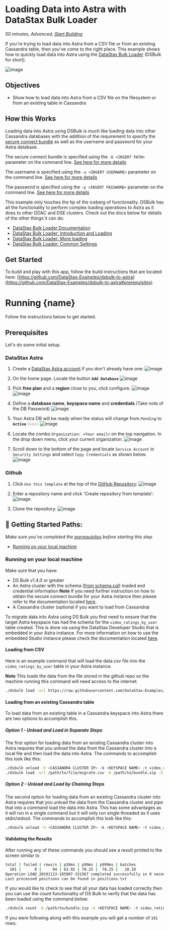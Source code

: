 <!--- STARTEXCLUDE --->
# Loading Data into Astra with DataStax Bulk Loader
*50 minutes, Advanced, [Start Building](https://github.com/DataStax-Examples/dsbulk-to-astra#prerequisites)*

If you're trying to load data into Astra from a CSV file or from an existing Cassandra table, then you've come to the right place. This example shows how to quickly load data into Astra using the [DataStax Bulk Loader](https://docs.datastax.com/en/dsbulk/doc/index.html) (DSBulk for short).
<!--- ENDEXCLUDE --->


![image](https://github.com/DataStax-Examples/dsbulk-to-astra/blob/master/screenshot.png)


## Objectives
* Show how to load data into Astra from a CSV file on the filesystem or from an existing table in Cassandra
  
## How this Works
Loading data into Astra using DSBulk is much like loading data into other Cassandra databases with the addition of the requirement to specify the [secure connect bundle](https://docs.datastax.com/en/astra/aws/doc/dscloud/astra/dscloudObtainingCredentials.html) as well as the username and password for your Astra database.

The secure connect bundle is specified using the `-b <INSERT PATH>` parameter on the command line. [See here for more details](https://docs.datastax.com/en/dsbulk/doc/dsbulk/reference/driverOptions.html#driverOptions__driverBasicCloudSecureConnectBundle)

The username is specified using the `-u <INSERT USERNAME>` parameter on the command line.  [See here for more details](https://docs.datastax.com/en/dsbulk/doc/dsbulk/reference/driverOptions.html#driverOptions__datastaxJavaDriverAdvancedConnectionAuthProviderUsername)

The password is specified using the `-p <INSERT PASSWORD>` parameter on the command line.  [See here for more details](https://docs.datastax.com/en/dsbulk/doc/dsbulk/reference/driverOptions.html#driverOptions__datastaxJavaDriverAdvancedConnectionAuthProviderPassword)

This example only touches the tip of the iceberg of functionality. DSBulk has all the functionality to perform complex loading operations to Astra as it does to other DDAC and DSE clusters. Check out the docs below for details of the other things it can do:

* [DataStax Bulk Loader Documentation](https://docs.datastax.com/en/dsbulk/doc/)
* [DataStax Bulk Loader: Introduction and Loading](https://academy.datastax.com/content/datastax-bulk-loader-introduction-and-loading)
* [DataStax Bulk Loader: More loading](https://academy.datastax.com/content/datastax-bulk-loader-more-loading)
* [DataStax Bulk Loader: Common Settings](https://academy.datastax.com/content/datastax-bulk-loader-common-settings)

## Get Started
To build and play with this app, follow the build instructions that are located here: [https://github.com/DataStax-Examples/dsbulk-to-astra](https://github.com/DataStax-Examples/dsbulk-to-astra#prerequisites)


<!--- STARTEXCLUDE --->
# Running {name}
Follow the instructions below to get started.

## Prerequisites
Let's do some initial setup.

### DataStax Astra
1. Create a [DataStax Astra account](https://astra.datastax.com/register?utm_source=github&utm_medium=referral&utm_campaign=astra-bulk-loader) if you don't 
already have one:
![image](https://raw.githubusercontent.com/DataStax-Examples/sample-app-template/master/screenshots/astra-register-basic-auth.png)

2. On the home page. Locate the button **`Add Database`**
![image](https://raw.githubusercontent.com/DataStax-Examples/sample-app-template/master/screenshots/astra-dashboard.png)

3. Pick **free plan** and a **region** close to you, click configure.
![image](https://raw.githubusercontent.com/DataStax-Examples/sample-app-template/master/screenshots/astra-create-db-1-top.png)
![image](https://raw.githubusercontent.com/DataStax-Examples/sample-app-template/master/screenshots/astra-create-db-1-bottom.png)

4. Define a **database name**, **keyspace name** and **credentials** (Take note of the DB Password)
![image](https://raw.githubusercontent.com/DataStax-Examples/sample-app-template/master/screenshots/astra-create-db-2.png)

5. Your Astra DB will be ready when the status will change from *`Pending`* to **`Active`** 💥💥💥 
![image](https://raw.githubusercontent.com/DataStax-Examples/sample-app-template/master/screenshots/astra-db-active.png)

6. Locate the combo `Organization: <Your email>` on the top navigation. In the drop down menu, click your current organization.
![image](https://raw.githubusercontent.com/DataStax-Examples/sample-app-template/master/screenshots/astra-org-menu-open.png)

7. Scroll down to the bottom of the page and locate `Service Account` in `Security Settings` and select `Copy Credentials` as shown below.
![image](https://raw.githubusercontent.com/DataStax-Examples/sample-app-template/master/screenshots/astra-org-copy-credentials.png)

### Github
1. Click `Use this template` at the top of the [GitHub Repository](https://github.com/DataStax-Examples/dsbulk-to-astra):
![image](https://raw.githubusercontent.com/DataStax-Examples/sample-app-template/master/screenshots/github-use-template.png)

2. Enter a repository name and click 'Create repository from template':
![image](https://raw.githubusercontent.com/DataStax-Examples/sample-app-template/master/screenshots/github-create-repository.png)

3. Clone the repository:
![image](https://raw.githubusercontent.com/DataStax-Examples/sample-app-template/master/screenshots/github-clone.png)

## 🚀 Getting Started Paths:
*Make sure you've completed the [prerequisites](#prerequisites) before starting this step*
  - [Running on your local machine](#running-on-your-local-machine)

### Running on your local machine
Make sure that you have:
* DS Bulk v1.4.0 or greater
* An Astra cluster with the schema ([from schema.cql](schema.cql)) loaded and credential information
    **Note** If you need further instruction on how to obtain the secure connect bundle for your Astra instance then please refer to the documentation located [here](https://docs.datastax.com/en/astra/aws/doc/dscloud/astra/dscloudObtainingCredentials.html).
* A Cassandra cluster (optional if you want to load from Cassandra)

To migrate data into Astra using DS Bulk you first need to ensure that the target Astra keyspace has had the schema for the `video_ratings_by_user` table created.  This is done via using the DataStax Developer Studio that is embedded in your Astra instance.  For more information on how to use the embedded Studio instance please check the documentation located [here](https://docs.datastax.com/en/astra/aws/doc/dscloud/astra/dscloudConnectStudio.html).

#### Loading from CSV
Here is an example command that will load the data.csv file into the `video_ratings_by_user` table in your Astra instance.

**Note** This loads the data from the file stored in the github repo so the machine running this command will need access to the internet.
```sh
./dsbulk load -url https://raw.githubusercontent.com/DataStax-Examples/dsbulk-to-astra/master/data.csv -b /path/to/bundle.zip -k <KEYSPACE NAME> -t video_ratings_by_user -u <USERNAME> -p <PASSWORD>
```

#### Loading from an existing Cassandra table
To load data from an existing table in a Cassandra keyspace into Astra there are two options to accomplish this.

##### Option 1 - Unload and Load in Separate Steps
The first option for loading data from an existing Cassandra cluster into Astra requires that you unload the data from the Cassandra cluster into a local file and then load the data into Astra.  The commands to accomplish this look like this:
```sh
./dsbulk unload -h <CASSANDRA CLUSTER IP> -k <KEYSPACE NAME> -t video_ratings_by_user -url /path/to/file/migrate.csv
./dsbulk load -url /path/to/file/migrate.csv -b /path/to/bundle.zip -k <KEYSPACE NAME> -t video_ratings_by_user -u <USERNAME> -p <PASSWORD>
```

##### Option 2 - Unload and Load by Chaining Steps
The second option for loading data from an existing Cassandra cluster into Astra requires that you unload the data from the Cassandra cluster and pipe that into a command load the data into Astra.  This has some advantages as it will run in a single command but it will only run single threaded as it uses stdin/stdout. The commands to accomplish this look like this:
```sh
./dsbulk unload -h <CASSANDRA CLUSTER IP> -k <KEYSPACE NAME> -t video_ratings_by_user -url /path/to/file/migrate.csv | ./dsbulk load -url /path/to/file/migrate.csv -b /path/to/bundle.zip -k <KEYSPACE NAME> -t video_ratings_by_user -u <USERNAME> -p <PASSWORD>
```

#### Validating the Results
After running any of these commands you should see a result printed to the screen similar to 
```sh
total | failed | rows/s | p50ms | p99ms | p999ms | batches
  101 |      0 |     94 | 63.92 | 70.25 |  70.25 |   10.10
Operation LOAD_20191113-185907-331567 completed successfully in 0 seconds.
Last processed positions can be found in positions.txt
```

If you would like to check to see that all your data has loaded correctly then you can use the count functionality of DS Bulk to verify that the data has been loaded using the command below:
```sh
./dsbulk count -b /path/to/bundle.zip -k <KEYSPACE NAME> -t video_ratings_by_user -u <USERNAME> -p 
```

If you were following along with this example you will get a number of `101` rows.
<!--- ENDEXCLUDE --->

